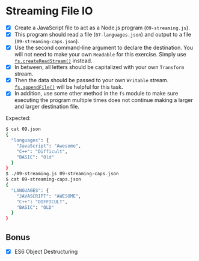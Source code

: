 # Streaming File IO

- [x] Create a JavaScript file to act as a Node.js program (`09-streaming.js`).
- [x] This program should read a file (`07-languages.json`) and output to a file (`09-streaming-caps.json`). 
- [x] Use the second command-line argument to declare the destination. You will not need to make your own `Readable` for this exercise. Simply use [`fs.createReadStream()`](https://nodejs.org/api/fs.html#fs_fs_createreadstream_path_options) instead.
- [x]  In between, all letters should be capitalized with your own `Transform` stream. 
- [x]  Then the data should be passed to your own `Writable` stream. [`fs.appendFile()`](https://nodejs.org/api/fs.html#fs_fs_appendfile_file_data_options_callback) will be helpful for this task.
- [x] In addition, use some other method in the `fs` module to make sure executing the program multiple times does not continue making a larger and larger destination file.

Expected:

```bash
$ cat 09.json
{
  "languages": {
    "JavaScript": "Awesome",
    "C++": "Difficult",
    "BASIC": "Old"
  }
}
$ ./09-streaming.js 09-streaming-caps.json
$ cat 09-streaming-caps.json
{
  "LANGUAGES": {
    "JAVASCRIPT": "AWESOME",
    "C++": "DIFFICULT",
    "BASIC": "OLD"
  }
}
```

## Bonus

- [x] ES6 Object Destructuring